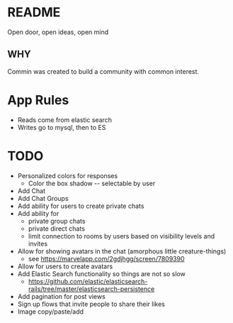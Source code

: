 # README

Open door, open ideas, open mind


## WHY

Commin was created to build a community with common interest.  


# App Rules

* Reads come from elastic search
* Writes go to mysql, then to ES

# TODO

* Personalized colors for responses
  * Color the box shadow -- selectable by user
* Add Chat
* Add Chat Groups
* Add ability for users to create private chats
* Add ability for 
  * private group chats
  * private direct chats
  * limit connection to rooms by users based on visibility levels and invites
* Allow for showing avatars in the chat (amorphous little creature-things)
  * see https://marvelapp.com/2gdjhgg/screen/7809390
* Allow for users to create avatars
* Add Elastic Search functionality so things are not so slow
  * https://github.com/elastic/elasticsearch-rails/tree/master/elasticsearch-persistence
* Add pagination for post views
* Sign up flows that invite people to share their likes
* Image copy/paste/add